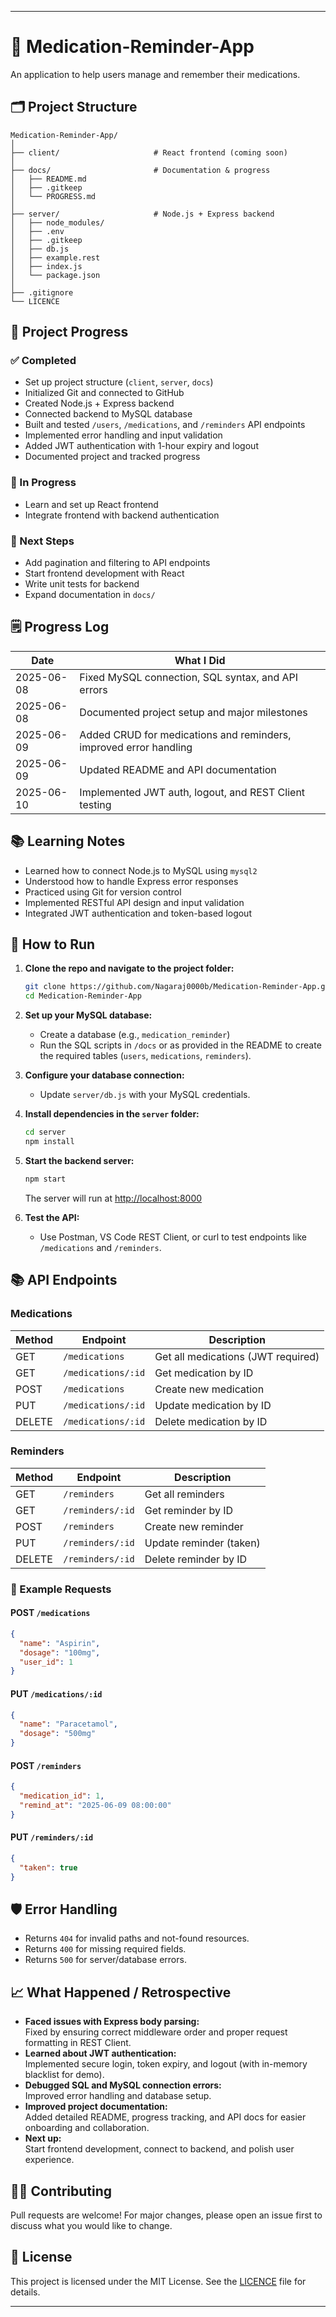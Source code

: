 
---

# 💊 Medication-Reminder-App

An application to help users manage and remember their medications.

## 🗂️ Project Structure

```
Medication-Reminder-App/
│
├── client/                     # React frontend (coming soon)
│
├── docs/                       # Documentation & progress
│   ├── README.md
│   ├── .gitkeep
│   └── PROGRESS.md
│
├── server/                     # Node.js + Express backend
│   ├── node_modules/
│   ├── .env
│   ├── .gitkeep
│   ├── db.js
│   ├── example.rest
│   ├── index.js
│   └── package.json
│
├── .gitignore
└── LICENCE
```

## 🚀 Project Progress

### ✅ Completed
- Set up project structure (`client`, `server`, `docs`)
- Initialized Git and connected to GitHub
- Created Node.js + Express backend
- Connected backend to MySQL database
- Built and tested `/users`, `/medications`, and `/reminders` API endpoints
- Implemented error handling and input validation
- Added JWT authentication with 1-hour expiry and logout
- Documented project and tracked progress

### 🔄 In Progress
- Learn and set up React frontend
- Integrate frontend with backend authentication

### 📝 Next Steps
- Add pagination and filtering to API endpoints
- Start frontend development with React
- Write unit tests for backend
- Expand documentation in `docs/`

## 🗒️ Progress Log

| Date       | What I Did                                               |
|------------|----------------------------------------------------------|
| 2025-06-08 | Fixed MySQL connection, SQL syntax, and API errors       |
| 2025-06-08 | Documented project setup and major milestones            |
| 2025-06-09 | Added CRUD for medications and reminders, improved error handling |
| 2025-06-09 | Updated README and API documentation                     |
| 2025-06-10 | Implemented JWT auth, logout, and REST Client testing    |

## 📚 Learning Notes

- Learned how to connect Node.js to MySQL using `mysql2`
- Understood how to handle Express error responses
- Practiced using Git for version control
- Implemented RESTful API design and input validation
- Integrated JWT authentication and token-based logout

## 🏁 How to Run

1. **Clone the repo and navigate to the project folder:**
    ```bash
    git clone https://github.com/Nagaraj0000b/Medication-Reminder-App.git
    cd Medication-Reminder-App
    ```

2. **Set up your MySQL database:**
    - Create a database (e.g., `medication_reminder`)
    - Run the SQL scripts in `/docs` or as provided in the README to create the required tables (`users`, `medications`, `reminders`).

3. **Configure your database connection:**
    - Update `server/db.js` with your MySQL credentials.

4. **Install dependencies in the `server` folder:**
    ```bash
    cd server
    npm install
    ```

5. **Start the backend server:**
    ```bash
    npm start
    ```
    The server will run at [http://localhost:8000](http://localhost:8000)

6. **Test the API:**
    - Use Postman, VS Code REST Client, or curl to test endpoints like `/medications` and `/reminders`.

## 📚 API Endpoints

### Medications

| Method | Endpoint                | Description                   |
|--------|-------------------------|-------------------------------|
| GET    | `/medications`          | Get all medications (JWT required) |
| GET    | `/medications/:id`      | Get medication by ID          |
| POST   | `/medications`          | Create new medication         |
| PUT    | `/medications/:id`      | Update medication by ID       |
| DELETE | `/medications/:id`      | Delete medication by ID       |

### Reminders

| Method | Endpoint                | Description                   |
|--------|-------------------------|-------------------------------|
| GET    | `/reminders`            | Get all reminders             |
| GET    | `/reminders/:id`        | Get reminder by ID            |
| POST   | `/reminders`            | Create new reminder           |
| PUT    | `/reminders/:id`        | Update reminder (taken)       |
| DELETE | `/reminders/:id`        | Delete reminder by ID         |

### 📝 Example Requests

#### POST `/medications`
```json
{
  "name": "Aspirin",
  "dosage": "100mg",
  "user_id": 1
}
```

#### PUT `/medications/:id`
```json
{
  "name": "Paracetamol",
  "dosage": "500mg"
}
```

#### POST `/reminders`
```json
{
  "medication_id": 1,
  "remind_at": "2025-06-09 08:00:00"
}
```

#### PUT `/reminders/:id`
```json
{
  "taken": true
}
```

## 🛡️ Error Handling

- Returns `404` for invalid paths and not-found resources.
- Returns `400` for missing required fields.
- Returns `500` for server/database errors.

## 📈 What Happened / Retrospective

- **Faced issues with Express body parsing:**  
  Fixed by ensuring correct middleware order and proper request formatting in REST Client.
- **Learned about JWT authentication:**  
  Implemented secure login, token expiry, and logout (with in-memory blacklist for demo).
- **Debugged SQL and MySQL connection errors:**  
  Improved error handling and database setup.
- **Improved project documentation:**  
  Added detailed README, progress tracking, and API docs for easier onboarding and collaboration.
- **Next up:**  
  Start frontend development, connect to backend, and polish user experience.

## 👨‍💻 Contributing

Pull requests are welcome! For major changes, please open an issue first to discuss what you would like to change.

## 📜 License

This project is licensed under the MIT License. See the [LICENCE](../LICENCE) file for details.

---